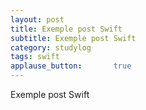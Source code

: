 ```yaml
---
layout: post
title: Exemple post Swift
subtitle: Exemple post Swift
category: studylog
tags: swift
applause_button:       true
---
```


Exemple post Swift
